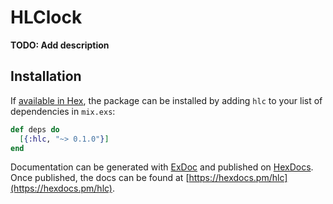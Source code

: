 # HLClock

**TODO: Add description**

## Installation

If [available in Hex](https://hex.pm/docs/publish), the package can be installed
by adding `hlc` to your list of dependencies in `mix.exs`:

```elixir
def deps do
  [{:hlc, "~> 0.1.0"}]
end
```

Documentation can be generated with [ExDoc](https://github.com/elixir-lang/ex_doc)
and published on [HexDocs](https://hexdocs.pm). Once published, the docs can
be found at [https://hexdocs.pm/hlc](https://hexdocs.pm/hlc).

